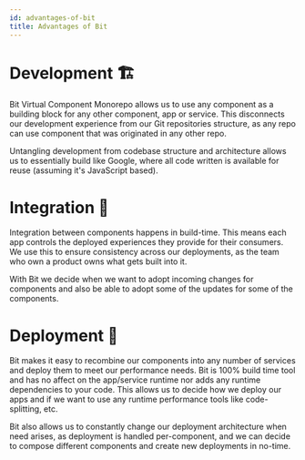 ```yaml
---
id: advantages-of-bit
title: Advantages of Bit
---
```


# Development 🏗️

Bit Virtual Component Monorepo allows us to use any component as a building block for any other component, app or service. This disconnects our development experience from our Git repositories structure, as any repo can use component that was originated in any other repo.

Untangling development from codebase structure and architecture allows us to essentially build like Google, where all code written is available for reuse (assuming it's JavaScript based).

# Integration 🤝

Integration between components happens in build-time. This means each app controls the deployed experiences they provide for their consumers. We use this to ensure consistency across our deployments, as the team who own a product owns what gets built into it.

With Bit we decide when we want to adopt incoming changes for components and also be able to adopt some of the updates for some of the components.

# Deployment 🚢

Bit makes it easy to recombine our components into any number of services and deploy them to meet our performance needs. Bit is 100% build time tool and has no affect on the app/service runtime nor adds any runtime dependencies to your code. This allows us to decide how we deploy our apps and if we want to use any runtime performance tools like code-splitting, etc.

Bit also allows us to constantly change our deployment architecture when need arises, as deployment is handled per-component, and we can decide to compose different components and create new deployments in no-time.